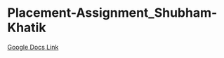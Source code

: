 # Placement-Assignment_Shubham-Khatik
  
[Google Docs Link](https://www.google.com](https://docs.google.com/document/d/1E8qFpswSU9XzLpXPndq7QKUSBbiZ6hryPT_t4eo0Edw/edit?usp=sharing))
